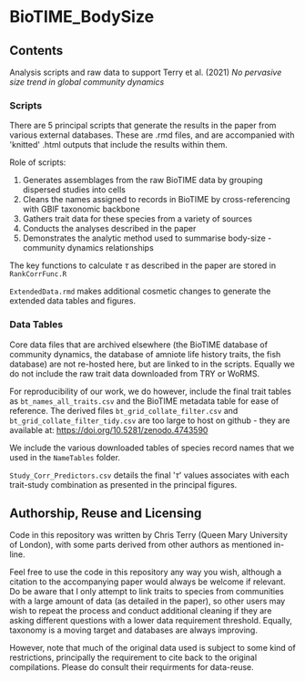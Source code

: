 # BioTIME_BodySize

## Contents

Analysis scripts and raw data to support Terry et al. (2021) *No pervasive size trend in global community dynamics*

### Scripts

There are 5 principal scripts that generate the results in the paper from various external databases. These are .rmd files, and are accompanied with 'knitted' .html outputs that include the results within them.

Role of scripts:

1. Generates assemblages from the raw BioTIME data by grouping dispersed studies into cells
2. Cleans the names assigned to records in BioTIME by cross-referencing with GBIF taxonomic backbone
3. Gathers trait data for these species from a variety of sources 
4. Conducts the analyses described in the paper
5. Demonstrates the analytic method used to summarise body-size -community dynamics relationships

The key functions to calculate $\tau$ as described in the paper are stored in `RankCorrFunc.R`

`ExtendedData.rmd` makes additional cosmetic changes to generate the extended data tables and figures. 

### Data Tables

Core data files that are archived elsewhere (the BioTIME database of community dynamics, the database of amniote life history traits, the fish database) are not re-hosted here, but are linked to in the scripts. Equally we do not include the raw trait data downloaded from TRY or WoRMS. 

For reproducibility of our work, we do however, include the final trait tables as `bt_names_all_traits.csv` and the BioTIME metadata table for ease of reference. The derived files `bt_grid_collate_filter.csv` and `bt_grid_collate_filter_tidy.csv` are too large to host on github - they are available at: https://doi.org/10.5281/zenodo.4743590 

We include the various downloaded tables of species record names that we used in the `NameTables` folder.

`Study_Corr_Predictors.csv` details the final '$\tau$' values associates with each trait-study combination as presented in the principal figures.


## Authorship, Reuse and Licensing

Code in this repository was written by Chris Terry (Queen Mary University of London), with some parts derived from other authors as mentioned in-line. 

Feel free to use the code in this repository any way you wish, although a citation to the accompanying paper would always be welcome if relevant. Do be aware that I only attempt to link traits to species from communities with a large amount of data (as detailed in the paper), so other users may wish to repeat the process and conduct additional cleaning if they are asking different questions with a lower data requirement threshold. Equally, taxonomy is a moving target and databases are always improving. 

However, note that much of the original data used is subject to some kind of restrictions, principally the requirement to cite back to the original compilations. Please do consult their requirments for data-reuse.

